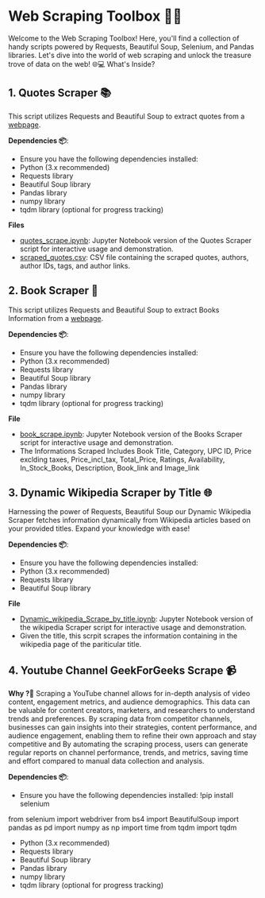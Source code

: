 # Web Scraping Toolbox 🕵️‍♂️

Welcome to the Web Scraping Toolbox! Here, you'll find a collection of handy scripts powered by Requests, Beautiful Soup, Selenium, and Pandas libraries. Let's dive into the world of web scraping and unlock the treasure trove of data on the web! 🌐💻 What's Inside?

## 1. Quotes Scraper 📚
This script utilizes Requests and Beautiful Soup to extract quotes from a [webpage](https://quotes.toscrape.com). 

**Dependencies 📦**:
- Ensure you have the following dependencies installed:
- Python (3.x recommended)
- Requests library
- Beautiful Soup library
- Pandas library
- numpy library
- tqdm library (optional for progress tracking)

**Files**
- [quotes_scrape.ipynb](https://github.com/Analyticalgeek/Web-Scraping/blob/main/Quotes%20Scrape.ipynb): Jupyter Notebook version of the Quotes Scraper script for interactive usage and demonstration.
- [scraped_quotes.csv](https://github.com/Analyticalgeek/Web-Scraping/blob/main/Quotes.csv): CSV file containing the scraped quotes, authors, author IDs, tags, and author links.

## 2. Book Scraper 📖
This script utilizes Requests and Beautiful Soup to extract Books Information from a [webpage](https://books.toscrape.com).

**Dependencies 📦**:
- Ensure you have the following dependencies installed:
- Python (3.x recommended)
- Requests library
- Beautiful Soup library
- Pandas library
- numpy library
- tqdm library (optional for progress tracking)

**File**
- [book_scrape.ipynb](https://github.com/Analyticalgeek/Web-Scraping/blob/main/Books%20Scrape.ipynb): Jupyter Notebook version of the Books Scraper script for interactive usage and demonstration.
- The Informations Scraped Includes Book Title, Category, UPC ID, Price exclding taxes, Price_incl_tax,	Total_Price,	Ratings,	Availability,	In_Stock_Books,	Description,	Book_link and Image_link

## 3. Dynamic Wikipedia Scraper by Title 🌐
Harnessing the power of Requests, Beautiful Soup our Dynamic Wikipedia Scraper fetches information dynamically from Wikipedia articles based on your provided titles. Expand your knowledge with ease!

**Dependencies 📦**:
- Ensure you have the following dependencies installed:
- Python (3.x recommended)
- Requests library
- Beautiful Soup library

**File**
- [Dynamic_wikipedia_Scrape_by_title.ipynb](https://github.com/Analyticalgeek/Web-Scraping/blob/main/Dynamic%20Wikipedia%20Scrape%20by%20Title.ipynb): Jupyter Notebook version of the wikipedia Scraper script for interactive usage and demonstration.
- Given the title, this scrpit scrapes the information containing in the wikipedia page of the pariticular title.

## 4. Youtube Channel GeekForGeeks Scrape 📹
**Why ?🤔** Scraping a YouTube channel allows for in-depth analysis of video content, engagement metrics, and audience demographics. This data can be valuable for content creators, marketers, and researchers to understand trends and preferences. By scraping data from competitor channels, businesses can gain insights into their strategies, content performance, and audience engagement, enabling them to refine their own approach and stay competitive and By automating the scraping process, users can generate regular reports on channel performance, trends, and metrics, saving time and effort compared to manual data collection and analysis.

**Dependencies 📦**:
- Ensure you have the following dependencies installed:
!pip install selenium

from selenium import webdriver
from bs4 import BeautifulSoup
import pandas as pd
import numpy as np
import time
from tqdm import tqdm

- Python (3.x recommended)
- Requests library
- Beautiful Soup library
- Pandas library
- numpy library
- tqdm library (optional for progress tracking)






 
  
  
